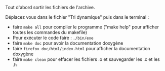Tout d'abord sortir les fichiers de l'archive.

Déplacez vous dans le fichier "Tri dynamique" puis dans le terminal : 
 - faire `make all` pour compiler le programme     ("make help" pour afficher toutes les commandes du makefile)
 - Pour exécuter le code faire : `./bin/exe`
 - faire `make doc` pour avoir la documentation doxygène
 - faire `firefox doc/html/index.html` pour afficher la documentation doxygène
 - faire `make clean` pour effacer les fichiers .o et sauvegarder les .c et les .h
